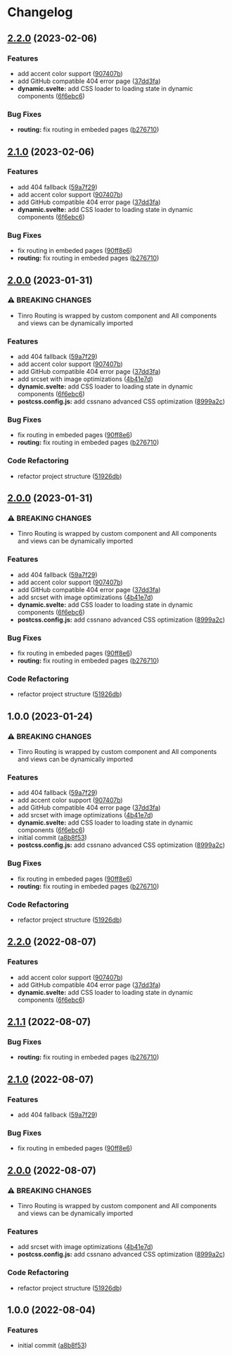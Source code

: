 # Changelog

## [2.2.0](https://github.com/Rajaniraiyn/modern-web-boilerplate/compare/v2.1.0...v2.2.0) (2023-02-06)


### Features

* add accent color support ([907407b](https://github.com/Rajaniraiyn/modern-web-boilerplate/commit/907407bef3fbb6c2aaa5b15f06c45592e3fbe329))
* add GitHub compatible 404 error page ([37dd3fa](https://github.com/Rajaniraiyn/modern-web-boilerplate/commit/37dd3fa8535d796bcec9b1c31a0fd4a11f5fcd8f))
* **dynamic.svelte:** add CSS loader to loading state in dynamic components ([6f6ebc6](https://github.com/Rajaniraiyn/modern-web-boilerplate/commit/6f6ebc6bf3c3acd19271d35b1c44dbe2daf6baec))


### Bug Fixes

* **routing:** fix routing in embeded pages ([b276710](https://github.com/Rajaniraiyn/modern-web-boilerplate/commit/b276710f19d855b481df33a0b85c92af54479b81))

## [2.1.0](https://github.com/Rajaniraiyn/modern-web-boilerplate/compare/v2.0.0...v2.1.0) (2023-02-06)


### Features

* add 404 fallback ([59a7f29](https://github.com/Rajaniraiyn/modern-web-boilerplate/commit/59a7f299d049bf7e2fd782600d4fdad3e4662f88))
* add accent color support ([907407b](https://github.com/Rajaniraiyn/modern-web-boilerplate/commit/907407bef3fbb6c2aaa5b15f06c45592e3fbe329))
* add GitHub compatible 404 error page ([37dd3fa](https://github.com/Rajaniraiyn/modern-web-boilerplate/commit/37dd3fa8535d796bcec9b1c31a0fd4a11f5fcd8f))
* **dynamic.svelte:** add CSS loader to loading state in dynamic components ([6f6ebc6](https://github.com/Rajaniraiyn/modern-web-boilerplate/commit/6f6ebc6bf3c3acd19271d35b1c44dbe2daf6baec))


### Bug Fixes

* fix routing in embeded pages ([90ff8e6](https://github.com/Rajaniraiyn/modern-web-boilerplate/commit/90ff8e6f1d4b792c21870dda57d25b59599f8775))
* **routing:** fix routing in embeded pages ([b276710](https://github.com/Rajaniraiyn/modern-web-boilerplate/commit/b276710f19d855b481df33a0b85c92af54479b81))

## [2.0.0](https://github.com/Rajaniraiyn/modern-web-boilerplate/compare/v1.0.0...v2.0.0) (2023-01-31)


### ⚠ BREAKING CHANGES

* Tinro Routing is wrapped by custom component and All components and views can be dynamically imported

### Features

* add 404 fallback ([59a7f29](https://github.com/Rajaniraiyn/modern-web-boilerplate/commit/59a7f299d049bf7e2fd782600d4fdad3e4662f88))
* add accent color support ([907407b](https://github.com/Rajaniraiyn/modern-web-boilerplate/commit/907407bef3fbb6c2aaa5b15f06c45592e3fbe329))
* add GitHub compatible 404 error page ([37dd3fa](https://github.com/Rajaniraiyn/modern-web-boilerplate/commit/37dd3fa8535d796bcec9b1c31a0fd4a11f5fcd8f))
* add srcset with image optimizations ([4b41e7d](https://github.com/Rajaniraiyn/modern-web-boilerplate/commit/4b41e7d73cd02a17a0837fdcee8a243ec55e06aa))
* **dynamic.svelte:** add CSS loader to loading state in dynamic components ([6f6ebc6](https://github.com/Rajaniraiyn/modern-web-boilerplate/commit/6f6ebc6bf3c3acd19271d35b1c44dbe2daf6baec))
* **postcss.config.js:** add cssnano advanced CSS optimization ([8999a2c](https://github.com/Rajaniraiyn/modern-web-boilerplate/commit/8999a2cd0352804add32ac747dc17409a19e34fb))


### Bug Fixes

* fix routing in embeded pages ([90ff8e6](https://github.com/Rajaniraiyn/modern-web-boilerplate/commit/90ff8e6f1d4b792c21870dda57d25b59599f8775))
* **routing:** fix routing in embeded pages ([b276710](https://github.com/Rajaniraiyn/modern-web-boilerplate/commit/b276710f19d855b481df33a0b85c92af54479b81))


### Code Refactoring

* refactor project structure ([51926db](https://github.com/Rajaniraiyn/modern-web-boilerplate/commit/51926db1daba915daf1e1bb2394aa38f62747ffe))

## [2.0.0](https://github.com/Rajaniraiyn/modern-web-boilerplate/compare/v1.0.0...v2.0.0) (2023-01-31)


### ⚠ BREAKING CHANGES

* Tinro Routing is wrapped by custom component and All components and views can be dynamically imported

### Features

* add 404 fallback ([59a7f29](https://github.com/Rajaniraiyn/modern-web-boilerplate/commit/59a7f299d049bf7e2fd782600d4fdad3e4662f88))
* add accent color support ([907407b](https://github.com/Rajaniraiyn/modern-web-boilerplate/commit/907407bef3fbb6c2aaa5b15f06c45592e3fbe329))
* add GitHub compatible 404 error page ([37dd3fa](https://github.com/Rajaniraiyn/modern-web-boilerplate/commit/37dd3fa8535d796bcec9b1c31a0fd4a11f5fcd8f))
* add srcset with image optimizations ([4b41e7d](https://github.com/Rajaniraiyn/modern-web-boilerplate/commit/4b41e7d73cd02a17a0837fdcee8a243ec55e06aa))
* **dynamic.svelte:** add CSS loader to loading state in dynamic components ([6f6ebc6](https://github.com/Rajaniraiyn/modern-web-boilerplate/commit/6f6ebc6bf3c3acd19271d35b1c44dbe2daf6baec))
* **postcss.config.js:** add cssnano advanced CSS optimization ([8999a2c](https://github.com/Rajaniraiyn/modern-web-boilerplate/commit/8999a2cd0352804add32ac747dc17409a19e34fb))


### Bug Fixes

* fix routing in embeded pages ([90ff8e6](https://github.com/Rajaniraiyn/modern-web-boilerplate/commit/90ff8e6f1d4b792c21870dda57d25b59599f8775))
* **routing:** fix routing in embeded pages ([b276710](https://github.com/Rajaniraiyn/modern-web-boilerplate/commit/b276710f19d855b481df33a0b85c92af54479b81))


### Code Refactoring

* refactor project structure ([51926db](https://github.com/Rajaniraiyn/modern-web-boilerplate/commit/51926db1daba915daf1e1bb2394aa38f62747ffe))

## 1.0.0 (2023-01-24)


### ⚠ BREAKING CHANGES

* Tinro Routing is wrapped by custom component and All components and views can be dynamically imported

### Features

* add 404 fallback ([59a7f29](https://github.com/Rajaniraiyn/modern-web-boilerplate/commit/59a7f299d049bf7e2fd782600d4fdad3e4662f88))
* add accent color support ([907407b](https://github.com/Rajaniraiyn/modern-web-boilerplate/commit/907407bef3fbb6c2aaa5b15f06c45592e3fbe329))
* add GitHub compatible 404 error page ([37dd3fa](https://github.com/Rajaniraiyn/modern-web-boilerplate/commit/37dd3fa8535d796bcec9b1c31a0fd4a11f5fcd8f))
* add srcset with image optimizations ([4b41e7d](https://github.com/Rajaniraiyn/modern-web-boilerplate/commit/4b41e7d73cd02a17a0837fdcee8a243ec55e06aa))
* **dynamic.svelte:** add CSS loader to loading state in dynamic components ([6f6ebc6](https://github.com/Rajaniraiyn/modern-web-boilerplate/commit/6f6ebc6bf3c3acd19271d35b1c44dbe2daf6baec))
* initial commit ([a8b8f53](https://github.com/Rajaniraiyn/modern-web-boilerplate/commit/a8b8f53e8aace9e5d4eb1befe8dffecbd0f4d323))
* **postcss.config.js:** add cssnano advanced CSS optimization ([8999a2c](https://github.com/Rajaniraiyn/modern-web-boilerplate/commit/8999a2cd0352804add32ac747dc17409a19e34fb))


### Bug Fixes

* fix routing in embeded pages ([90ff8e6](https://github.com/Rajaniraiyn/modern-web-boilerplate/commit/90ff8e6f1d4b792c21870dda57d25b59599f8775))
* **routing:** fix routing in embeded pages ([b276710](https://github.com/Rajaniraiyn/modern-web-boilerplate/commit/b276710f19d855b481df33a0b85c92af54479b81))


### Code Refactoring

* refactor project structure ([51926db](https://github.com/Rajaniraiyn/modern-web-boilerplate/commit/51926db1daba915daf1e1bb2394aa38f62747ffe))

## [2.2.0](https://github.com/Rajaniraiyn/modern-web-boilerplate/compare/v2.1.1...v2.2.0) (2022-08-07)


### Features

* add accent color support ([907407b](https://github.com/Rajaniraiyn/modern-web-boilerplate/commit/907407bef3fbb6c2aaa5b15f06c45592e3fbe329))
* add GitHub compatible 404 error page ([37dd3fa](https://github.com/Rajaniraiyn/modern-web-boilerplate/commit/37dd3fa8535d796bcec9b1c31a0fd4a11f5fcd8f))
* **dynamic.svelte:** add CSS loader to loading state in dynamic components ([6f6ebc6](https://github.com/Rajaniraiyn/modern-web-boilerplate/commit/6f6ebc6bf3c3acd19271d35b1c44dbe2daf6baec))

## [2.1.1](https://github.com/Rajaniraiyn/modern-web-boilerplate/compare/v2.1.0...v2.1.1) (2022-08-07)

### Bug Fixes

- **routing:** fix routing in embeded pages ([b276710](https://github.com/Rajaniraiyn/modern-web-boilerplate/commit/b276710f19d855b481df33a0b85c92af54479b81))

## [2.1.0](https://github.com/Rajaniraiyn/modern-web-boilerplate/compare/v2.0.0...v2.1.0) (2022-08-07)

### Features

- add 404 fallback ([59a7f29](https://github.com/Rajaniraiyn/modern-web-boilerplate/commit/59a7f299d049bf7e2fd782600d4fdad3e4662f88))

### Bug Fixes

- fix routing in embeded pages ([90ff8e6](https://github.com/Rajaniraiyn/modern-web-boilerplate/commit/90ff8e6f1d4b792c21870dda57d25b59599f8775))

## [2.0.0](https://github.com/Rajaniraiyn/modern-web-boilerplate/compare/v1.0.0...v2.0.0) (2022-08-07)

### ⚠ BREAKING CHANGES

- Tinro Routing is wrapped by custom component and All components and views can be dynamically imported

### Features

- add srcset with image optimizations ([4b41e7d](https://github.com/Rajaniraiyn/modern-web-boilerplate/commit/4b41e7d73cd02a17a0837fdcee8a243ec55e06aa))
- **postcss.config.js:** add cssnano advanced CSS optimization ([8999a2c](https://github.com/Rajaniraiyn/modern-web-boilerplate/commit/8999a2cd0352804add32ac747dc17409a19e34fb))

### Code Refactoring

- refactor project structure ([51926db](https://github.com/Rajaniraiyn/modern-web-boilerplate/commit/51926db1daba915daf1e1bb2394aa38f62747ffe))

## 1.0.0 (2022-08-04)

### Features

- initial commit ([a8b8f53](https://github.com/Rajaniraiyn/modern-web-boilerplate/commit/a8b8f53e8aace9e5d4eb1befe8dffecbd0f4d323))
